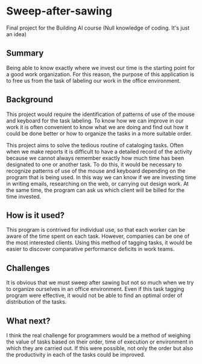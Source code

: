 # Sweep-after-sawing

Final project for the Building AI course (Null knowledge of coding. It's just an idea)

## Summary

Being able to know exactly where we invest our time is the starting point for a good work organization. For this reason, the purpose of this application is to free us from the task of labeling our work in the office environment. 

## Background
This project would require the identification of patterns of use of the mouse and keyboard for the task labeling.
To know how we can improve in our work it is often convenient to know what we are doing and find out how it could be done better or how to organize the tasks in a more suitable order.
  
This project aims to solve the tedious routine of cataloging tasks. 
Often when we make reports it is difficult to have a detailed record of the activity because we cannot always remember exactly how much time has been designated to one or another task. To do this, it would be necessary to recognize patterns of use of the mouse and keyboard depending on the program that is being used. In this way we can know if we are investing time in writing emails, researching on the web, or carrying out design work. At the same time, the program can ask us which client will be billed for the time invested.

## How is it used?
This program is contrived for individual use, so that each worker can be aware of the time spent on each task. However, companies can be one of the most interested clients. Using this method of tagging tasks, it would be easier to discover comparative performance deficits in work teams.

## Challenges
It is obvious that we must sweep after sawing but not so much when we try to organize ourselves in an office environment. Even if this task tagging program were effective, it would not be able to find an optimal order of distribution of the tasks. 

## What next?
I think the real challenge for programmers would be a method of weighing the value of tasks based on their order, time of execution or environment in which they are carried out. If this were possible, not only the order but also the productivity in each of the tasks could be improved.
